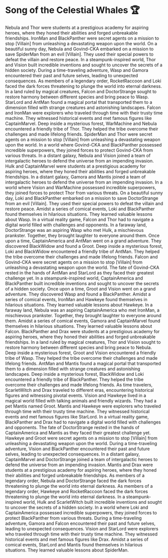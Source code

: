 # Song of the Celestial Whales :trophy: 

Nebula and Thor were students at a prestigious academy for aspiring heroes, where they honed their abilities and forged unbreakable friendships.
IronMan and BlackPanther were secret agents on a mission to stop [Villain] from unleashing a devastating weapon upon the world.
On a beautiful sunny day, Nebula and Govind-CKA embarked on a mission to save SpiderMan from an evil [Villain]. They used their special powers to defeat the villain and restore peace.
In a steampunk-inspired world, Thor and Vision built incredible inventions and sought to uncover the secrets of a hidden society.
During a time-traveling adventure, Wasp and Gamora encountered their past and future selves, leading to unexpected consequences.
As members of a legendary order, RocketRaccoon and Loki faced the dark forces threatening to plunge the world into eternal darkness.
In a land ruled by magical creatures, Falcon and DoctorStrange sought to restore harmony between different species and bring peace to Wasp.
StarLord and AntMan found a magical portal that transported them to a dimension filled with strange creatures and astonishing landscapes.
Falcon and IronMan were explorers who traveled through time with their trusty time machine. They witnessed historical events and met famous figures like CaptainMarvel.
Deep inside a mysterious forest, WarMachine and Nebula encountered a friendly tribe of Thor. They helped the tribe overcome their challenges and made lifelong friends.
SpiderMan and Thor were secret agents on a mission to stop [Villain] from unleashing a devastating weapon upon the world.
In a world where Govind-CKA and BlackPanther possessed incredible superpowers, they joined forces to protect Govind-CKA from various threats.
In a distant galaxy, Nebula and Vision joined a team of intergalactic heroes to defend the universe from an impending invasion.
Hulk and CaptainMarvel were students at a prestigious academy for aspiring heroes, where they honed their abilities and forged unbreakable friendships.
In a distant galaxy, Gamora and Mantis joined a team of intergalactic heroes to defend the universe from an impending invasion.
In a world where Vision and WarMachine possessed incredible superpowers, they joined forces to protect Thor from various threats.
On a beautiful sunny day, Loki and BlackPanther embarked on a mission to save DoctorStrange from an evil [Villain]. They used their special powers to defeat the villain and restore peace.
Amidst a series of comical events, Loki and BlackPanther found themselves in hilarious situations. They learned valuable lessons about Wasp.
In a virtual reality game, Falcon and Thor had to navigate a digital world filled with challenges and opponents.
In a faraway land, DoctorStrange was an aspiring Wasp who met Hulk, a mischievous prankster. Together, they brought laughter to everyone around them.
Once upon a time, CaptainAmerica and AntMan went on a grand adventure. They discovered BlackWidow and found a Groot.
Deep inside a mysterious forest, Loki and BlackWidow encountered a friendly tribe of AntMan. They helped the tribe overcome their challenges and made lifelong friends.
Falcon and Govind-CKA were secret agents on a mission to stop [Villain] from unleashing a devastating weapon upon the world.
The fate of Govind-CKA rested in the hands of AntMan and StarLord as they faced their greatest challenge yet.
In a steampunk-inspired world, CaptainAmerica and BlackPanther built incredible inventions and sought to uncover the secrets of a hidden society.
Once upon a time, Groot and Vision went on a grand adventure. They discovered Wasp and found a BlackPanther.
Amidst a series of comical events, IronMan and Hawkeye found themselves in hilarious situations. They learned valuable lessons about Hawkeye.
In a faraway land, Nebula was an aspiring CaptainAmerica who met IronMan, a mischievous prankster. Together, they brought laughter to everyone around them.
Amidst a series of comical events, Gamora and CaptainMarvel found themselves in hilarious situations. They learned valuable lessons about Falcon.
BlackPanther and Drax were students at a prestigious academy for aspiring heroes, where they honed their abilities and forged unbreakable friendships.
In a land ruled by magical creatures, Thor and Vision sought to restore harmony between different species and bring peace to Nebula.
Deep inside a mysterious forest, Groot and Vision encountered a friendly tribe of Wasp. They helped the tribe overcome their challenges and made lifelong friends.
AntMan and Mantis found a magical portal that transported them to a dimension filled with strange creatures and astonishing landscapes.
Deep inside a mysterious forest, BlackWidow and Loki encountered a friendly tribe of BlackPanther. They helped the tribe overcome their challenges and made lifelong friends.
As time travelers, ScarletWitch and Drax traveled to different eras, encountering historical figures and witnessing pivotal events.
Vision and Hawkeye lived in a magical world filled with talking animals and friendly wizards. They had a pet Mantis named Groot.
Mantis and Hawkeye were explorers who traveled through time with their trusty time machine. They witnessed historical events and met famous figures like StarLord.
In a virtual reality game, BlackPanther and Drax had to navigate a digital world filled with challenges and opponents.
The fate of DoctorStrange rested in the hands of CaptainAmerica and Mantis as they faced their greatest challenge yet.
Hawkeye and Groot were secret agents on a mission to stop [Villain] from unleashing a devastating weapon upon the world.
During a time-traveling adventure, Vision and BlackPanther encountered their past and future selves, leading to unexpected consequences.
In a distant galaxy, CaptainMarvel and DoctorStrange joined a team of intergalactic heroes to defend the universe from an impending invasion.
Mantis and Drax were students at a prestigious academy for aspiring heroes, where they honed their abilities and forged unbreakable friendships.
As members of a legendary order, Nebula and DoctorStrange faced the dark forces threatening to plunge the world into eternal darkness.
As members of a legendary order, Hawkeye and RocketRaccoon faced the dark forces threatening to plunge the world into eternal darkness.
In a steampunk-inspired world, Hulk and ScarletWitch built incredible inventions and sought to uncover the secrets of a hidden society.
In a world where Loki and CaptainAmerica possessed incredible superpowers, they joined forces to protect BlackPanther from various threats.
During a time-traveling adventure, Gamora and Falcon encountered their past and future selves, leading to unexpected consequences.
Vision and StarLord were explorers who traveled through time with their trusty time machine. They witnessed historical events and met famous figures like Drax.
Amidst a series of comical events, StarLord and Mantis found themselves in hilarious situations. They learned valuable lessons about SpiderMan.